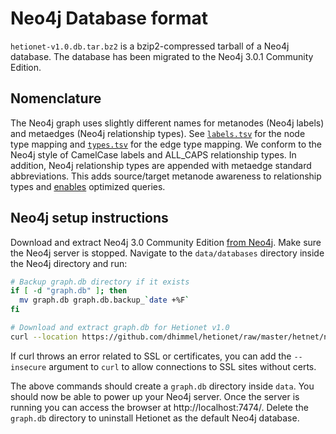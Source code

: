 # Neo4j Database format

`hetionet-v1.0.db.tar.bz2` is a bzip2-compressed tarball of a Neo4j database. The database has been migrated to the Neo4j 3.0.1 Community Edition.

## Nomenclature

The Neo4j graph uses slightly different names for metanodes (Neo4j labels) and metaedges (Neo4j relationship types). See [`labels.tsv`](labels.tsv) for the node type mapping and [`types.tsv`](types.tsv) for the edge type mapping. We conform to the Neo4j style of CamelCase labels and ALL_CAPS relationship types. In addition, Neo4j relationship types are appended with metaedge standard abbreviations. This adds source/target metanode awareness to relationship types and [enables](https://thinklab.com/discussion/using-the-neo4j-graph-database-for-hetnets/112#6 "Query Optimization · Using the neo4j graph database for hetnets · Thinklab Discussion in Project Rephetio") optimized queries.

## Neo4j setup instructions

Download and extract Neo4j 3.0 Community Edition [from Neo4j](http://neo4j.com/download/other-releases/ "Neo4j Releases"). Make sure the Neo4j server is stopped. Navigate to the `data/databases` directory inside the Neo4j directory and run:

```sh
# Backup graph.db directory if it exists
if [ -d "graph.db" ]; then
  mv graph.db graph.db.backup_`date +%F`
fi

# Download and extract graph.db for Hetionet v1.0
curl --location https://github.com/dhimmel/hetionet/raw/master/hetnet/neo4j/hetionet-v1.0.db.tar.bz2 | tar --extract --bzip2
```

If curl throws an error related to SSL or certificates, you can add the `--insecure` argument to `curl` to allow connections to SSL sites without certs.

The above commands should create a `graph.db` directory inside `data`. You should now be able to power up your Neo4j server. Once the server is running you can access the browser at http://localhost:7474/. Delete the `graph.db` directory to uninstall Hetionet as the default Neo4j database.
